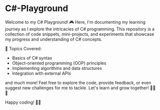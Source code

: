 # C#-Playground
Welcome to my C# Playground! 🎮 Here, I'm documenting my learning journey as I explore the intricacies of C# programming. This repository is a collection of code snippets, mini-projects, and experiments that showcase my progress and understanding of C# concepts.

📘 Topics Covered:
<ul>
  <li>Basics of C# syntax</li>
  <li>Object-oriented programming (OOP) principles</li>
  <li>Implementing algorithms and data structures</li>
  <li>Integration with external APIs</li>
</ul>
and much more!
Feel free to explore the code, provide feedback, or even suggest new challenges for me to tackle. Let's learn and grow together! 👨‍💻✨

Happy coding! 🚀🔥
